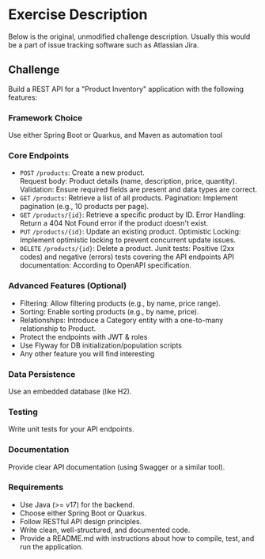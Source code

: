 # Exercise Description

Below is the original, unmodified challenge description. Usually this would be a part of issue tracking software such as
Atlassian Jira.

## Challenge

Build a REST API for a "Product Inventory" application with the following features:

### Framework Choice

Use either Spring Boot or Quarkus, and Maven as automation tool

### Core Endpoints

- `POST` `/products`: Create a new product.  
  Request body: Product details (name, description, price, quantity).
  Validation: Ensure required fields are present and data types are correct.
- `GET` `/products`: Retrieve a list of all products.
  Pagination: Implement pagination (e.g., 10 products per page).
- `GET` `/products/{id}`: Retrieve a specific product by ID.
  Error Handling: Return a 404 Not Found error if the product doesn't exist.
- `PUT` `/products/{id}`: Update an existing product.
  Optimistic Locking: Implement optimistic locking to prevent concurrent update issues.
- `DELETE` `/products/{id}`: Delete a product.
  Junit tests: Positive (2xx codes) and negative (errors) tests covering the API endpoints
  API documentation: According to OpenAPI specification.

### Advanced Features (Optional)

- Filtering: Allow filtering products (e.g., by name, price range).
- Sorting: Enable sorting products (e.g., by name, price).
- Relationships: Introduce a Category entity with a one-to-many relationship to Product.
- Protect the endpoints with JWT & roles
- Use Flyway for DB initialization/population scripts
- Any other feature you will find interesting

### Data Persistence

Use an embedded database (like H2).

### Testing

Write unit tests for your API endpoints.

### Documentation

Provide clear API documentation (using Swagger or a similar tool).

### Requirements

- Use Java (>= v17) for the backend.
- Choose either Spring Boot or Quarkus.
- Follow RESTful API design principles.
- Write clean, well-structured, and documented code.
- Provide a README.md with instructions about how to compile, test, and run the application.